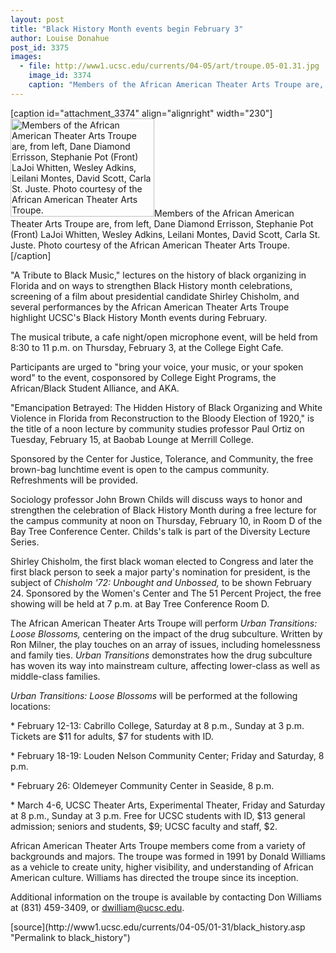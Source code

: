 ```yaml
---
layout: post
title: "Black History Month events begin February 3"
author: Louise Donahue
post_id: 3375
images:
  - file: http://www1.ucsc.edu/currents/04-05/art/troupe.05-01.31.jpg
    image_id: 3374
    caption: "Members of the African American Theater Arts Troupe are, from left, Dane Diamond Errisson, Stephanie Pot (Front) LaJoi Whitten, Wesley Adkins, Leilani Montes, David Scott, Carla St. Juste. Photo courtesy of the African American Theater Arts Troupe."
---
```


[caption id="attachment_3374" align="alignright" width="230"]<a href="http://localhost/mysite/wp-content/uploads/2005/01/troupe.05-01.31.jpg"><img class="size-full wp-image-3374" src="http://localhost/mysite/wp-content/uploads/2005/01/troupe.05-01.31.jpg" alt="Members of the African American Theater Arts Troupe are, from left, Dane Diamond Errisson, Stephanie Pot (Front) LaJoi Whitten, Wesley Adkins, Leilani Montes, David Scott, Carla St. Juste. Photo courtesy of the African American Theater Arts Troupe." width="230" height="157" /></a>Members of the African American Theater Arts Troupe are, from left, Dane Diamond Errisson, Stephanie Pot (Front) LaJoi Whitten, Wesley Adkins, Leilani Montes, David Scott, Carla St. Juste. Photo courtesy of the African American Theater Arts Troupe.[/caption]
<a name="content" id="content"></a>
<p>
  "A Tribute to Black Music," lectures on the history of black organizing in Florida and on ways to strengthen Black History month celebrations, screening of a film about presidential candidate Shirley Chisholm, and several performances by the African American Theater Arts Troupe highlight UCSC's Black History Month events during February.
</p>
<p>
  The musical tribute, a cafe night/open microphone event, will be held from 8:30 to 11 p.m. on Thursday, February 3, at the College Eight Cafe.
</p>
<p>
  Participants are urged to "bring your voice, your music, or your spoken word" to the event, cosponsored by College Eight Programs, the African/Black Student Alliance, and AKA.<br>
</p>
<p>
  "Emancipation Betrayed: The Hidden History of Black Organizing and White Violence in Florida from Reconstruction to the Bloody Election of 1920," is the title of a noon lecture by community studies professor Paul Ortiz on Tuesday, February 15, at Baobab Lounge at Merrill College.
</p>
<p>
  Sponsored by the Center for Justice, Tolerance, and Community, the free brown-bag lunchtime event is open to the campus community. Refreshments will be provided.<br>
</p>
<p>
  Sociology professor John Brown Childs will discuss ways to honor and strengthen the celebration of Black History Month during a free lecture for the campus community at noon on Thursday, February 10, in Room D of the Bay Tree Conference Center. Childs's talk is part of the Diversity Lecture Series.
</p>
<p>
  Shirley Chisholm, the first black woman elected to Congress and later the first black person to seek a major party's nomination for president, is the subject of <i>Chisholm '72: Unbought and Unbossed,</i> to be shown February 24. Sponsored by the Women's Center and The 51 Percent Project, the free showing will be held at 7 p.m. at Bay Tree Conference Room D.<br>
</p>
<p>
  The African American Theater Arts Troupe will perform <i>Urban Transitions: Loose Blossoms,</i> centering on the impact of the drug subculture. Written by Ron Milner, the play touches on an array of issues, including homelessness and family ties. <i>Urban Transitions</i> demonstrates how the drug subculture has woven its way into mainstream culture, affecting lower-class as well as middle-class families.<br>
</p>
<p>
  <i>Urban Transitions: Loose Blossoms</i> will be performed at the following locations:<br>
</p>
<p>
  * February 12-13: Cabrillo College, Saturday at 8 p.m., Sunday at 3 p.m. Tickets are $11 for adults, $7 for students with ID.<br>
</p>
<p>
  * February 18-19: Louden Nelson Community Center; Friday and Saturday, 8 p.m.<br>
</p>
<p>
  * February 26: Oldemeyer Community Center in Seaside, 8 p.m.<br>
</p>
<p>
  * March 4-6, UCSC Theater Arts, Experimental Theater, Friday and Saturday at 8 p.m., Sunday at 3 p.m. Free for UCSC students with ID, $13 general admission; seniors and students, $9; UCSC faculty and staff, $2.<br>
</p>
<p>
  African American Theater Arts Troupe members come from a variety of backgrounds and majors. The troupe was formed in 1991 by Donald Williams as a vehicle to create unity, higher visibility, and understanding of African American culture. Williams has directed the troupe since its inception.<br>
</p>
<p>
  Additional information on the troupe is available by contacting Don Williams at (831) 459-3409, or <a href="mailto:dwilliam@cats.ucsc.edu">dwilliam@ucsc.edu</a>.<br>
</p>
[source](http://www1.ucsc.edu/currents/04-05/01-31/black_history.asp "Permalink to black_history")
